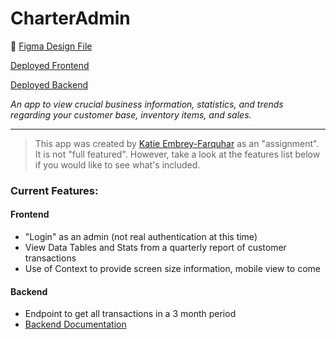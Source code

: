 # CharterAdmin

🦄 [Figma Design File](https://www.figma.com/file/TYcs0pC0iJRUsfGJl6MP2I/Charter-Rewards?node-id=0%3A1)

[Deployed Frontend](https://charteradmin.netlify.app/)

[Deployed Backend](https://charter-admin.herokuapp.com)

_An app to view crucial business information, statistics, and trends regarding your customer base, inventory items, and sales._

---

> This app was created by [Katie Embrey-Farquhar](https://github.com/kembreyfarquhar) as an "assignment". It is not "full featured". However, take a look at the features list below if you would like to see what's included.

### Current Features:

#### Frontend

- "Login" as an admin (not real authentication at this time)
- View Data Tables and Stats from a quarterly report of customer transactions
- Use of Context to provide screen size information, mobile view to come

#### Backend

- Endpoint to get all transactions in a 3 month period
- [Backend Documentation](https://github.com/kembreyfarquhar/CharterAdmin/blob/main/backend/README.md)
